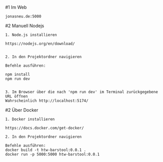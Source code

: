 #1 Im Web

	jonasneu.de:5000


#2 Manuell Nodejs

	1. Node.js installieren 

	https://nodejs.org/en/download/


	2. In den Projektordner navigieren

	Befehle ausführen:

	npm install
	npm run dev


	3. Im Browser über die nach 'npm run dev' im Terminal zurückgegebene URL öffnen
	Wahrscheinlich http://localhost:5174/


#2 Über Docker

	1. Docker installieren

	https://docs.docker.com/get-docker/

	2. In den Projektordner navigieren

	Befehle ausführen:
	docker build -t htw-barstool:0.0.1 .
	docker run -p 5000:5000 htw-barstool:0.0.1
	
